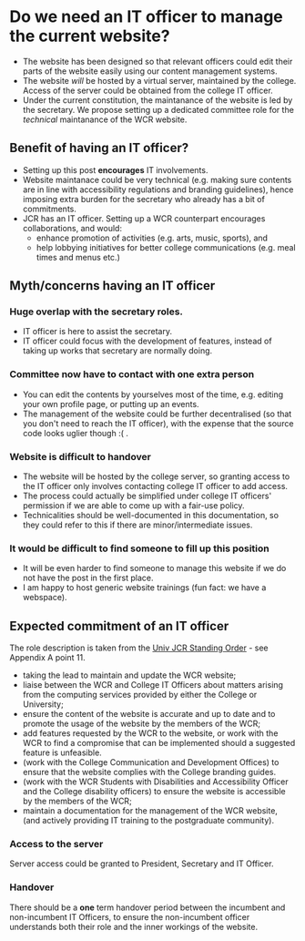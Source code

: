 # Do we need an IT officer to manage the current website?
- The website has been designed so that relevant officers could edit their parts of the website easily using our content management systems.
- The website *will* be hosted by a virtual server, maintained by the college. Access of the server could be obtained from the college IT officer.
- Under the current constitution, the maintanance of the website is led by the secretary. We propose setting up a dedicated committee role for the *technical* maintanance of the WCR website.

## Benefit of having an IT officer?
- Setting up this post **encourages** IT involvements.
- Website maintanace could be very technical (e.g. making sure contents are in line with accessibility regulations and branding guidelines), hence imposing extra burden for the secretary who already has a bit of commitments.
- JCR has an IT officer. Setting up a WCR counterpart encourages collaborations, and would: 
    - enhance promotion of activities (e.g. arts, music, sports), and
    - help lobbying initiatives for better college communications (e.g. meal times and menus etc.)

## Myth/concerns having an IT officer

### Huge overlap with the secretary roles. 
- IT officer is here to assist the secretary. 
- IT officer could focus with the development of features, instead of taking up works that secretary are normally doing.

### Committee now have to contact with one extra person
- You can edit the contents by yourselves most of the time, e.g. editing your own profile page, or putting up an events.
- The management of the website could be further decentralised (so that you don't need to reach the IT officer), with the expense that the source code looks uglier though :( .

### Website is difficult to handover
- The website will be hosted by the college server, so granting access to the IT officer only involves contacting college IT officer to add access. 
- The process could actually be simplified under college IT officers' permission if we are able to come up with a fair-use policy.
- Technicalities should be well-documented in this documentation, so they could refer to this if there are minor/intermediate issues.

### It would be difficult to find someone to fill up this position
- It will be even harder to find someone to manage this website if we do not have the post in the first place.
- I am happy to host generic website trainings (fun fact: we have a webspace).

## Expected commitment of an IT officer
The role description is taken from the [Univ JCR Standing Order](https://www.univjcr.com/_files/ugd/8c6179_61a838da185943f9bedc8752d999e18f.pdf) - see Appendix A point 11.

- taking the lead to maintain and update the WCR website;
- liaise between the WCR and College IT Officers about matters arising from the computing services provided by either the College or University; 
- ensure the content of the website is accurate and up to date and to promote the usage of the website by the members of the WCR;
- add features requested by the WCR to the website, or work with the WCR to find a compromise that can be implemented should a suggested feature is unfeasible.
- (work with the College Communication and Development Offices) to ensure that the website complies with the College branding guides.
- (work with the WCR Students with Disabilities and Accessibility Officer and the College disability officers) to ensure the website is accessible by the members of the WCR;
- maintain a documentation for the management of the WCR website, (and actively providing IT training to the postgraduate community).

### Access to the server
Server access could be granted to President, Secretary and IT Officer.

### Handover

There should be a **one** term handover period between the incumbent and non-incumbent IT Officers, to ensure the non-incumbent officer understands both their role and the inner workings of the website.